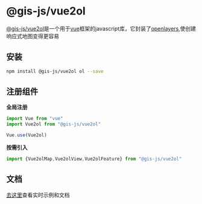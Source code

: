 # @gis-js/vue2ol

[@gis-js/vue2ol](https://www.npmjs.com/package/@gis-js/vue2ol)是一个用于[vue](https://cn.vuejs.org/index.html)框架的javascript库，它封装了[openlayers](https://openlayers.org/),使创建响应式地图变得更容易

## 安装

```bash
npm install @gis-js/vue2ol ol --save
```

## 注册组件

**全局注册**

```javascript
import Vue from "vue"
import Vue2ol from "@gis-js/vue2ol"

Vue.use(Vue2ol)
```

**按需引入**

```javascript
import {Vue2olMap,Vue2olView,Vue2olFeature} from "@gis-js/vue2ol"
```



## 文档

[去这里](https://panzhiyue.github.io/gis-js/vue2ol/index.html)查看实时示例和文档
